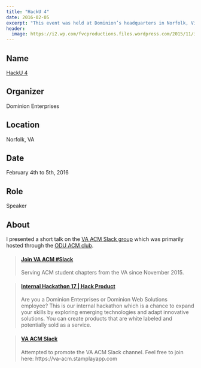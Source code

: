 ```yaml
---
title: "HackU 4"
date: 2016-02-05
excerpt: "This event was held at Dominion’s headquarters in Norfolk, Virginia."
header:
  image: https://i2.wp.com/fvcproductions.files.wordpress.com/2015/11/img_0164.jpg
---
```


## Name

<a title="HackU 4" href="https://hackathon.dominionenterprises.com/ " target="_blank" rel="noopener">HackU 4</a>

## Organizer

Dominion Enterprises

## Location

Norfolk, VA

## Date

February 4th to 5th, 2016

## Role

Speaker

## About

I presented a short talk on the [VA ACM Slack group](https://va-acm.stamplayapp.com/) which was primarily hosted through the [ODU ACM club](https://www.cs.odu.edu/~acm/).

<blockquote class="embedly-card"><h4><a href="https://va-acm.stamplayapp.com/">Join VA ACM #Slack</a></h4><p>Serving ACM student chapters from the VA since November 2015.</p></blockquote>

<blockquote class="embedly-card"><h4><a href="https://hackathon.dominionenterprises.com/">Internal Hackathon 17 | Hack Product</a></h4><p>Are you a Dominion Enterprises or Dominion Web Solutions employee? This is our internal hackathon which is a chance to expand your skills by exploring emerging technologies and adapt innovative solutions. You can create products that are white labeled and potentially sold as a service.</p></blockquote>

<blockquote class="embedly-card"><h4><a href="https://speakerdeck.com/fvcproductions/va-acm-slack">VA ACM Slack</a></h4><p>Attempted to promote the VA ACM Slack channel. Feel free to join here: https://va-acm.stamplayapp.com</p></blockquote>